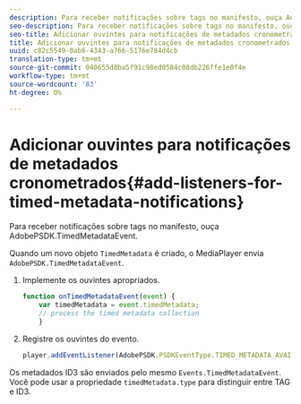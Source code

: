 ```yaml
---
description: Para receber notificações sobre tags no manifesto, ouça AdobePSDK.TimedMetadataEvent.
seo-description: Para receber notificações sobre tags no manifesto, ouça AdobePSDK.TimedMetadataEvent.
seo-title: Adicionar ouvintes para notificações de metadados cronometrados
title: Adicionar ouvintes para notificações de metadados cronometrados
uuid: c82c5549-0ab6-4343-a766-5176e784d4cb
translation-type: tm+mt
source-git-commit: 040655d8ba5f91c98ed0584c08db226ffe1e0f4e
workflow-type: tm+mt
source-wordcount: '83'
ht-degree: 0%

---
```



# Adicionar ouvintes para notificações de metadados cronometrados{#add-listeners-for-timed-metadata-notifications}

Para receber notificações sobre tags no manifesto, ouça AdobePSDK.TimedMetadataEvent.

Quando um novo objeto `TimedMetadata` é criado, o MediaPlayer envia `AdobePSDK.TimedMetadataEvent`.

1. Implemente os ouvintes apropriados.

   ```js
   function onTimedMetadataEvent(event) { 
       var timedMetadata = event.timedMetadata; 
       // process the timed metadata collection 
       } 
   ```

1. Registre os ouvintes do evento.

   ```js
   player.addEventListener(AdobePSDK.PSDKEventType.TIMED_METADATA_AVAILABLE, onTimedMetadataEvent);
   ```

Os metadados ID3 são enviados pelo mesmo `Events.TimedMetadataEvent`. Você pode usar a propriedade `timedMetadata.type` para distinguir entre TAG e ID3.

